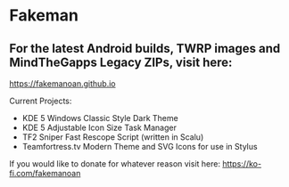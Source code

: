 # Fakeman
## For the latest Android builds, TWRP images and MindTheGapps Legacy ZIPs, visit here:
<https://fakemanoan.github.io>

Current Projects:
- KDE 5 Windows Classic Style Dark Theme
- KDE 5 Adjustable Icon Size Task Manager
- TF2 Sniper Fast Rescope Script (written in Scalu)
- Teamfortress.tv Modern Theme and SVG Icons for use in Stylus

If you would like to donate for whatever reason visit here: <https://ko-fi.com/fakemanoan>
